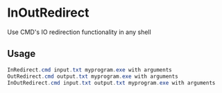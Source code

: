 # InOutRedirect
Use CMD's IO redirection functionality in any shell

## Usage
```powershell
InRedirect.cmd input.txt myprogram.exe with arguments
OutRedirect.cmd output.txt myprogram.exe with arguments
InOutRedirect.cmd input.txt output.txt myprogram.exe with arguments
```
